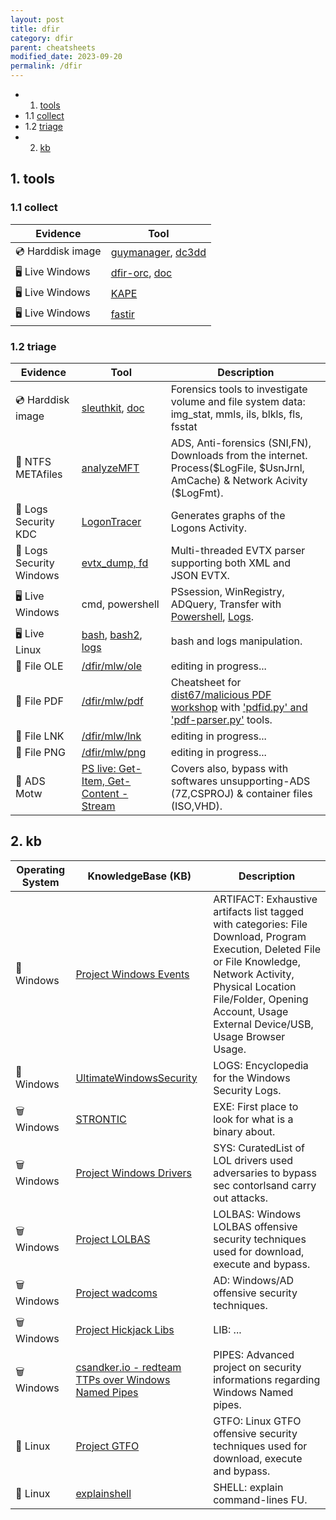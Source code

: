 ```yaml
---
layout: post
title: dfir
category: dfir
parent: cheatsheets
modified_date: 2023-09-20
permalink: /dfir
---
```


<!-- vscode-markdown-toc -->
* 1. [tools](#tools)
* 1.1 [collect](#collect)
* 1.2 [triage](#triage)
* 2. [kb](#kb)

<!-- vscode-markdown-toc-config
	numbering=true
	autoSave=true
	/vscode-markdown-toc-config -->
<!-- /vscode-markdown-toc -->

##  1. <a name='tools'></a>tools

###  1.1 <a name='collect'></a>collect

| **Evidence** | **Tool** |
|----------------------|------------------------|
| 💿 Harddisk image | [guymanager](https://sourceforge.net/projects/guymager/), [dc3dd](https://www.kali.org/tools/dc3dd/) |
| 🖥️ Live Windows | [dfir-orc](https://github.com/dfir-orc), [doc](https://dfir-orc.github.io/) | 
| 🖥️ Live Windows | [KAPE](https://www.kroll.com/en/services/cyber-risk/incident-response-litigation-support/kroll-artifact-parser-extractor-kape) |
| 🖥️ Live Windows | [fastir](https://github.com/OWNsecurity/fastir_artifacts) |

###  1.2 <a name='triage'></a>triage

| **Evidence** | **Tool** | **Description** |
|----------------------|------------------------|-------------------|
| 💿 Harddisk image | [sleuthkit](https://github.com/sleuthkit/sleuthkit), [doc](http://wiki.sleuthkit.org/index.php?title=TSK_Tool_Overview) | Forensics tools to investigate volume and file system data: img_stat, mmls, ils, blkls, fls, fsstat |
| 📂 NTFS METAfiles | [analyzeMFT](https://github.com/dkovar/analyzeMFT) | ADS, Anti-forensics (SNI,FN), Downloads from the internet. Process($LogFile, $UsnJrnl, AmCache) & Network Acivity ($LogFmt). |
| 📃 Logs Security KDC | [LogonTracer](https://github.com/JPCERTCC/LogonTracer) | Generates graphs of the Logons Activity. |
| 📃 Logs Security Windows | [evtx_dump, fd](https://github.com/omerbenamram/evtx) | Multi-threaded EVTX parser supporting both XML and JSON EVTX. |
| 🖥️ Live Windows | cmd, powershell | PSsession, WinRegistry, ADQuery, Transfer with [Powershell](/sys/powershell), [Logs](/sys/lin/logs). |
| 🖥️ Live Linux | [bash](/sys/lin), [bash2](/sys/lin/bash), [logs](/sys/lin/logs) | bash and logs manipulation. |
| 👾 File OLE | [/dfir/mlw/ole](/dfir/mlw/ole) | editing in progress... |
| 👾 File PDF | [/dfir/mlw/pdf](/dfir/mlw/pdf) | Cheatsheet for [dist67/malicious PDF workshop](https://www.youtube.com/watch?v=F3rpZT0gKXw&list=PLa-ohdLO29_Y2FeT24w-c9nA_AH84MIpp) with ['pdfid.py' and 'pdf-parser.py'](https://blog.didierstevens.com/programs/pdf-tools/) tools. |
| 👾 File LNK | [/dfir/mlw/lnk](/dfir/mlw/lnk) | editing in progress... |
| 👾 File PNG | [/dfir/mlw/png](/dfir/mlw/png) | editing in progress... |
| 👾 ADS Motw | [PS live: Get-Item, Get-Content -Stream](https://outflank.nl/blog/2020/03/30/mark-of-the-web-from-a-red-teams-perspective/) | Covers also, bypass with softwares unsupporting-ADS (7Z,CSPROJ) & container files (ISO,VHD). |

##  2. <a name='kb'></a>kb 

| **Operating System** | **KnowledgeBase (KB)** | **Description** |
|----------------------|------------------------|-------------------|
| 📃 Windows | [Project Windows Events](https://evids.dfir.tips) | ARTIFACT: Exhaustive artifacts list tagged with categories: File Download, Program Execution, Deleted File or File Knowledge, Network Activity, Physical Location File/Folder, Opening Account, Usage External Device/USB, Usage Browser Usage. |
| 📃 Windows | [UltimateWindowsSecurity](https://www.ultimatewindowssecurity.com/securitylog/encyclopedia/) | LOGS: Encyclopedia for the Windows Security Logs. |
| 🗑️ Windows | [STRONTIC](https://strontic.github.io/xcyclopedia/) | EXE: First place to look for what is a binary about. |
| 🗑️ Windows | [Project Windows Drivers](https://loldrivers.io) | SYS: CuratedList of LOL drivers used adversaries to bypass sec contorlsand carry out attacks. |
| 🗑️ Windows | [Project LOLBAS](https://lolbas-project.github.io) | LOLBAS: Windows LOLBAS offensive security techniques used for download, execute and bypass. |
| 🗑️ Windows | [Project wadcoms](https://wadcoms.github.io) | AD: Windows/AD offensive security techniques. |
| 🗑️ Windows | [Project Hickjack Libs](https://hijacklibs.net) | LIB: ... |
| 🗑️ Windows | [csandker.io - redteam TTPs over Windows Named Pipes](https://csandker.io/2021/01/10/Offensive-Windows-IPC-1-NamedPipes.html) | PIPES: Advanced project on security informations regarding Windows Named pipes. |
| 🐧 Linux                | [Project GTFO](https://gtfobins.github.io) | GTFO: Linux GTFO offensive security techniques used for download, execute and bypass. |
| 🐧 Linux                | [explainshell](https://explainshell.com/)  | SHELL: explain command-lines FU. |

